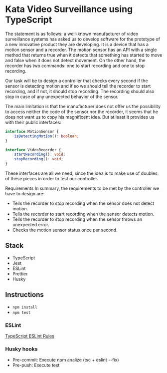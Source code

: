 # Kata Video Surveillance using TypeScript

The statement is as follows: a well-known manufacturer of video surveillance systems has asked us to develop software 
for the prototype of a new innovative product they are developing. It is a device that has a motion sensor and a 
recorder. The motion sensor has an API with a single method that returns true when it detects that something has started 
to move and false when it does not detect movement. On the other hand, the recorder has two commands: one to start 
recording and one to stop recording.

Our task will be to design a controller that checks every second if the sensor is detecting motion and if so we should 
tell the recorder to start recording, and if not, it should stop recording. The recording should also stop in case of 
any unexpected behavior of the sensor.

The main limitation is that the manufacturer does not offer us the possibility to access neither the code of the sensor 
nor the recorder, it seems that he does not want us to copy his magnificent idea. But at least it provides us with their
public interfaces:

```typescript
interface MotionSensor {
    isDetectingMotion(): boolean;
}

interface VideoRecorder {
    startRecording(): void;
    stopRecording(): void;
}
```

These interfaces are all we need, since the idea is to make use of doubles of these pieces in order to test our 
controller.

Requirements
In summary, the requirements to be met by the controller we have to design are:
* Tells the recorder to stop recording when the sensor does not detect motion.
* Tells the recorder to start recording when the sensor detects motion.
* Tells the recorder to stop recording when the sensor throws an unexpected error.
* Checks the motion sensor status once per second.

## Stack
* TypeScript
* Jest
* ESLint
* Prettier
* Husky

## Instructions
* `npm install`
* `npm test`

### ESLint
[TypeScript ESLint Rules](https://github.com/typescript-eslint/typescript-eslint/tree/master/packages/eslint-plugin)

### Husky hooks
* Pre-commit: Execute npm analize (tsc + eslint --fix)
* Pre-push: Execute test
